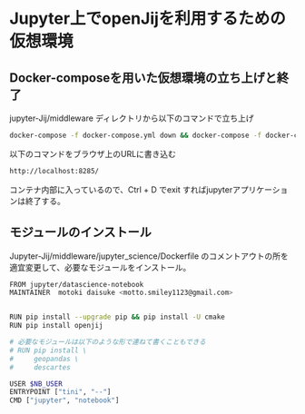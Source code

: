 # Jupyter上でopenJijを利用するための仮想環境
## Docker-composeを用いた仮想環境の立ち上げと終了
jupyter-Jij/middleware ディレクトリから以下のコマンドで立ち上げ

```sh
docker-compose -f docker-compose.yml down && docker-compose -f docker-compose.yml up -d --build && docker-compose exec science bash
```

以下のコマンドをブラウザ上のURLに書き込む

```sh
http://localhost:8285/
```


コンテナ内部に入っているので、Ctrl + D でexit すればjupyterアプリケーションは終了する。

## モジュールのインストール

Jupyter-Jij/middleware/jupyter_science/Dockerfile のコメントアウトの所を適宜変更して、必要なモジュールをインストール。
```sh
FROM jupyter/datascience-notebook
MAINTAINER  motoki daisuke <motto.smiley1123@gmail.com>


RUN pip install --upgrade pip && pip install -U cmake 
RUN pip install openjij

# 必要なモジュールは以下のような形で連ねて書くこともできる
# RUN pip install \
#     geopandas \
#     descartes

USER $NB_USER
ENTRYPOINT ["tini", "--"]
CMD ["jupyter", "notebook"]
```

